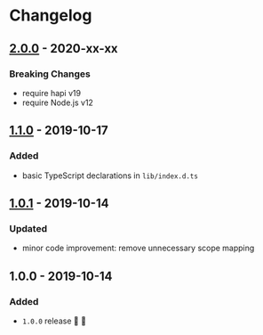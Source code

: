 # Changelog


## [2.0.0](https://github.com/futurestudio/hapi-authorized-scope/compare/v1.1.0...v2.0.0) - 2020-xx-xx

### Breaking Changes
- require hapi v19
- require Node.js v12


## [1.1.0](https://github.com/futurestudio/hapi-authorized-scope/compare/v1.0.1...v1.1.0) - 2019-10-17

### Added
- basic TypeScript declarations in `lib/index.d.ts`


## [1.0.1](https://github.com/futurestudio/hapi-authorized-scope/compare/v1.0.0...v1.0.1) - 2019-10-14

### Updated
- minor code improvement: remove unnecessary scope mapping


## 1.0.0 - 2019-10-14

### Added
- `1.0.0` release 🚀 🎉
